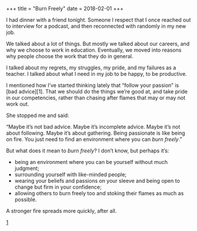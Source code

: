 +++
title = "Burn Freely"
date = 2018-02-01
+++

I had dinner with a friend tonight. Someone I respect that I once reached out to interview for a podcast, and then reconnected with randomly in my new job. 

We talked about a lot of things. But mostly we talked about our careers, and why we choose to work in education. Eventually, we moved into reasons why people choose the work that they do in general.

I talked about my regrets, my struggles, my pride, and my failures as a teacher. I talked about what I need in my job to be happy, to be productive.

I mentioned how I’ve started thinking lately that “follow your passion” is [bad advice][1]. That we should do the things we’re good at, and take pride in our competencies, rather than chasing after flames that may or may not work out.

She stopped me and said: 

“Maybe it’s not bad advice. Maybe it’s incomplete advice. Maybe it’s not about following. Maybe it’s about gathering. Being passionate is like being on fire. You just need to find an environment where you can _burn freely_.”

But what does it mean to _burn freely_? I don’t know, but perhaps it’s:

  * being an environment where you can be yourself without much judgment;
  * surrounding yourself with like-minded people;
  * wearing your beliefs and passions on your sleeve and being open to change but firm in your confidence;
  * allowing others to burn freely too and stoking their flames as much as possible. 

A stronger fire spreads more quickly, after all.

 [1](https://www.amazon.com/Good-They-Cant-Ignore-You-ebook/dp/B0076DDBJ6/ref=sr_1_4?s=digital-text&ie=UTF8&qid=1517456263&sr=1-4&keywords=cal+newport)